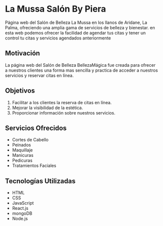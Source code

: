 # La Mussa Salón By Piera

Página web del Salón de Belleza La Mussa en los llanos de Aridane, La Palma, ofreciendo una amplia gama de servicios de belleza y bienestar. en esta web podemos ofrecer la facilidad de agendar tus citas y tener un control tu citas y servicios agendados anteriormente 

## Motivación

La página web del Salón de Belleza BellezaMágica fue creada para ofrecer a nuestros clientes una forma mas sencilla y practica de acceder a nuestros servicios y reservar citas en línea.

## Objetivos

1. Facilitar a los clientes la reserva de citas en línea.
2. Mejorar la visibilidad de la estética.
3. Proporcionar información sobre nuestros servicios.

## Servicios Ofrecidos

- Cortes de Cabello
- Peinados
- Maquillaje
- Manicuras
- Pedicuras
- Tratamientos Faciales


## Tecnologías Utilizadas

- HTML
- CSS
- JavaScript
- React.js
- mongoDB
- Node.js
